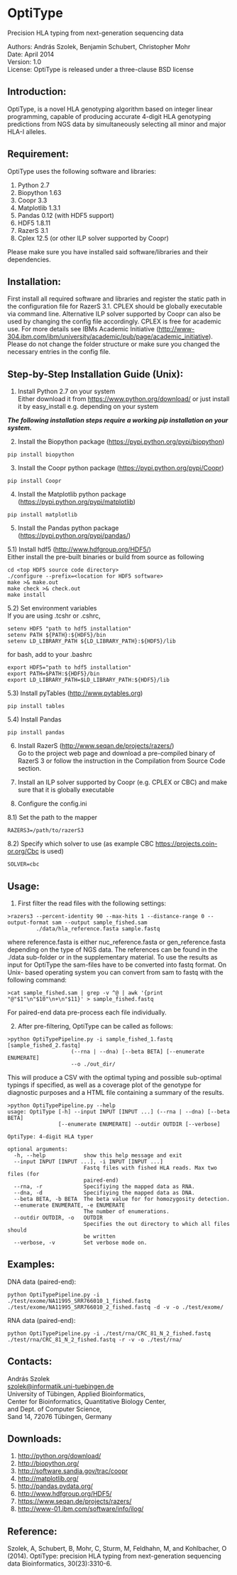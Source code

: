 OptiType
========

Precision HLA typing from next-generation sequencing data

Authors: András Szolek, Benjamin Schubert, Christopher Mohr  
Date: April 2014  
Version: 1.0  
License: OptiType is released under a three-clause BSD license


Introduction:
-------------
OptiType, is a novel HLA genotyping algorithm based on integer linear
programming, capable of producing accurate 4-digit HLA genotyping predictions
from NGS data by simultaneously selecting all minor and major HLA-I alleles.


Requirement:
-------------
OptiType uses the following software and libraries:  

1. Python 2.7
2. Biopython 1.63
3. Coopr 3.3
4. Matplotlib 1.3.1
5. Pandas 0.12 (with HDF5 support)
6. HDF5 1.8.11
7. RazerS 3.1
8. Cplex 12.5 (or other ILP solver supported by Coopr)

Please make sure you have installed said software/libraries
and their dependencies.


Installation:
-------------
First install all required software and libraries and register the static path
in the configuration file for RazerS 3.1. CPLEX should be globally executable
via command line. Alternative ILP solver supported by Coopr can also be used 
by changing the config file accordingly. CPLEX is free for academic use. For more 
details see IBMs Academic Initiative (http://www-304.ibm.com/ibm/university/academic/pub/page/academic_initiative).
Please do not change the folder structure or make sure you changed the necessary
entries in the config file.


Step-by-Step Installation Guide (Unix):
-------------
1) Install Python 2.7 on your system  
Either download it from https://www.python.org/download/ or just install it by easy_install e.g. depending on your system  

***The following installation steps require a working pip installation on your system.***

2) Install the Biopython package (https://pypi.python.org/pypi/biopython)
```
pip install biopython
```

3) Install the Coopr python package (https://pypi.python.org/pypi/Coopr)
```
pip install Coopr
```

4) Install the Matplotlib python package (https://pypi.python.org/pypi/matplotlib)
```
pip install matplotlib
```

5) Install the Pandas python package (https://pypi.python.org/pypi/pandas/)

5.1) Install hdf5 (http://www.hdfgroup.org/HDF5/)  
Either install the pre-built binaries or build from source as following
```
cd <top HDF5 source code directory>
./configure --prefix=<location for HDF5 software> 
make >& make.out
make check >& check.out
make install 
```
5.2) Set environment variables  
If you are using .tcshr or .cshrc,
```
setenv HDF5 "path to hdf5 installation"
setenv PATH ${PATH}:${HDF5}/bin
setenv LD_LIBRARY_PATH ${LD_LIBRARY_PATH}:${HDF5}/lib
```
for bash, add to your .bashrc
```
export HDF5="path to hdf5 installation"
export PATH=$PATH:${HDF5}/bin
export LD_LIBRARY_PATH=$LD_LIBRARY_PATH:${HDF5}/lib
```

5.3) Install pyTables (http://www.pytables.org)  
```
pip install tables
```

5.4) Install Pandas
```
pip install pandas
```

6) Install RazerS (http://www.seqan.de/projects/razers/)  
Go to the project web page and download a pre-compiled binary of RazerS 3
or follow the instruction in the Compilation from Source Code section.

7) Install an ILP solver supported by Coopr (e.g. CPLEX or CBC) 
and make sure that it is globally executable

8) Configure the config.ini

8.1) Set the path to the mapper
```
RAZERS3=/path/to/razerS3
```

8.2) Specify which solver to use (as example CBC https://projects.coin-or.org/Cbc is used)
```
SOLVER=cbc
```

Usage:
-------------
1) First filter the read files with the following settings:
```
>razers3 --percent-identity 90 --max-hits 1 --distance-range 0 --output-format sam --output sample_fished.sam
         ./data/hla_reference.fasta sample.fastq
```
where reference.fasta is either nuc_reference.fasta or gen_reference.fasta
depending on the type of NGS data. The references can be found in the ./data
sub-folder or in the supplementary material. To use the results as input
for OptiType the sam-files have to be converted into fastq format. On Unix-
based operating system you can convert from sam to fastq with the following
command:
```
>cat sample_fished.sam | grep -v ^@ | awk '{print "@"$1"\n"$10"\n+\n"$11}' > sample_fished.fastq
```
For paired-end data pre-process each file individually.

2) After pre-filtering, OptiType can be called as follows:
```
>python OptiTypePipeline.py -i sample_fished_1.fastq [sample_fished_2.fastq]
                    (--rna | --dna) [--beta BETA] [--enumerate ENUMERATE]
                    --o ./out_dir/
```
This will produce a CSV with the optimal typing and possible sub-optimal
typings if specified, as well as a coverage plot of the genotype for
diagnostic purposes and a HTML file containing a summary of the results.
```
>python OptiTypePipeline.py --help  
usage: OptiType [-h] --input INPUT [INPUT ...] (--rna | --dna) [--beta BETA]  
                [--enumerate ENUMERATE] --outdir OUTDIR [--verbose]

OptiType: 4-digit HLA typer

optional arguments:
  -h, --help            show this help message and exit
  --input INPUT [INPUT ...], -i INPUT [INPUT ...]
                        Fastq files with fished HLA reads. Max two files (for
                        paired-end)
  --rna, -r             Specifiying the mapped data as RNA.
  --dna, -d             Specifiying the mapped data as DNA.
  --beta BETA, -b BETA  The beta value for for homozygosity detection.
  --enumerate ENUMERATE, -e ENUMERATE
                        The number of enumerations.
  --outdir OUTDIR, -o   OUTDIR
                        Specifies the out directory to which all files should
                        be written
  --verbose, -v         Set verbose mode on.
```
Examples:
-------------
DNA data (paired-end):
```
python OptiTypePipeline.py -i ./test/exome/NA11995_SRR766010_1_fished.fastq ./test/exome/NA11995_SRR766010_2_fished.fastq -d -v -o ./test/exome/
```
RNA data (paired-end):
```
python OptiTypePipeline.py -i ./test/rna/CRC_81_N_2_fished.fastq ./test/rna/CRC_81_N_2_fished.fastq -r -v -o ./test/rna/
```
Contacts:
-------------
András Szolek  
szolek@informatik.uni-tuebingen.de  
University of Tübingen, Applied Bioinformatics,  
Center for Bioinformatics, Quantitative Biology Center,  
and Dept. of Computer Science,  
Sand 14, 72076 Tübingen, Germany


Downloads:
-------------

1. http://python.org/download/
2. http://biopython.org/
3. http://software.sandia.gov/trac/coopr
4. http://matplotlib.org/
5. http://pandas.pydata.org/
6. http://www.hdfgroup.org/HDF5/
7. https://www.seqan.de/projects/razers/
8. http://www-01.ibm.com/software/info/ilog/


Reference:
-------------
Szolek, A, Schubert, B, Mohr, C, Sturm, M, Feldhahn, M, and Kohlbacher, O (2014).
OptiType: precision HLA typing from next-generation sequencing data
Bioinformatics, 30(23):3310-6.
